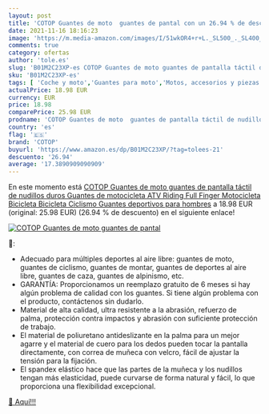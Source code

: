 ```yaml
---
layout: post
title: 'COTOP Guantes de moto  guantes de pantal con un 26.94 % de descuento'
date: 2021-11-16 18:16:23
image: 'https://m.media-amazon.com/images/I/51wkOR4+r+L._SL500_._SL400_.jpg'
comments: true
category: ofertas
author: 'tole.es'
slug: 'B01M2C23XP-es COTOP Guantes de moto guantes de pantalla táctil de...'
sku: 'B01M2C23XP-es'
tags: [ 'Coche y moto','Guantes para moto','Motos, accesorios y piezas','Ropa de protección para moto','cotop','guantes', ]
actualPrice: 18.98 EUR
currency: EUR
price: 18.98
comparePrice: 25.98 EUR
prodname: 'COTOP Guantes de moto  guantes de pantalla táctil de nudillos duros Guantes de motocicleta ATV Riding Full Finger Motocicleta Bicicleta Bicicleta Ciclismo Guantes deportivos para hombres'
country: 'es'
flag: '🇪🇸'
brand: 'COTOP'
buyurl: 'https://www.amazon.es/dp/B01M2C23XP/?tag=tolees-21'
descuento: '26.94'
average: '17.3890909090909'
---
```


En este momento está [COTOP Guantes de moto  guantes de pantalla táctil de nudillos duros Guantes de motocicleta ATV Riding Full Finger Motocicleta Bicicleta Bicicleta Ciclismo Guantes deportivos para hombres](https://www.amazon.es/dp/B01M2C23XP/?tag=tolees-21) a 18.98 EUR (original: 25.98 EUR) (26.94 %  de descuento) en el siguiente enlace!

[![COTOP Guantes de moto  guantes de pantal](https://m.media-amazon.com/images/I/51wkOR4+r+L._SL500_._SL400_.jpg)](https://www.amazon.es/dp/B01M2C23XP/?tag=tolees-21)

🔎:

- Adecuado para múltiples deportes al aire libre: guantes de moto, guantes de ciclismo, guantes de montar, guantes de deportes al aire libre, guantes de caza, guantes de alpinismo, etc.
- GARANTÍA: Proporcionamos un reemplazo gratuito de 6 meses si hay algún problema de calidad con los guantes. Si tiene algún problema con el producto, contáctenos sin dudarlo.
- Material de alta calidad, ultra resistente a la abrasión, refuerzo de palma, protección contra impactos y abrasión con suficiente protección de trabajo.
- El material de poliuretano antideslizante en la palma para un mejor agarre y el material de cuero para los dedos pueden tocar la pantalla directamente, con correa de muñeca con velcro, fácil de ajustar la tensión para la fijación.
- El spandex elástico hace que las partes de la muñeca y los nudillos tengan más elasticidad, puede curvarse de forma natural y fácil, lo que proporciona una flexibilidad excepcional.

[🛒 Aquí!!!](https://www.amazon.es/dp/B01M2C23XP/?tag=tolees-21)
